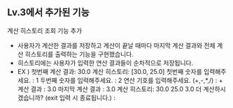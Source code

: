 ## Lv.3에서 추가된 기능

계산 히스토리 조회 기능 추가
- 사용자가 계산한 결과를 저장하고 계산이 끝날 때마다 마지막 계산 결과와 전체 계산 히스토리를 출력하는 기능을 구현했습니다.
- 히스토리에는 사용자가 입력한 연산 결과들이 순차적으로 저장됩니다.
- EX ) 첫번째 계산 결과: 30.0
계산 히스토리: [30.0, 25.0]
첫번째 숫자를 입력해주세요. : 1
두번째 숫자를 입력해주세요. : 2
연산 기호를 입력해주세요. (+,-,*,/) : +
계산 결과 :  3.0
마지막 계산 결과 : 3.0
계산 히스토리: 
30.0
25.0
3.0
더 계산하시겠습니까? (exit 입력 시 종료됩니다.) : 
